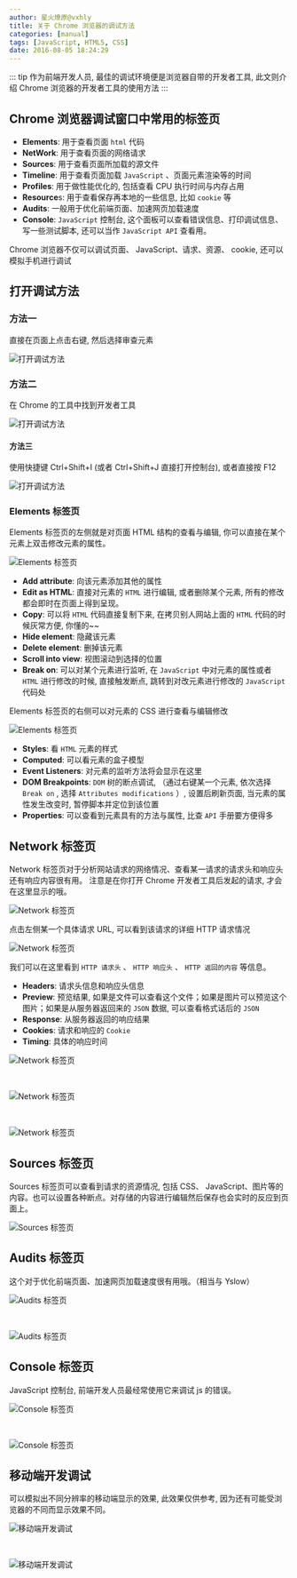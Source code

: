 ```yaml
---
author: 星火燎原@vxhly
title: 关于 Chrome 浏览器的调试方法
categories: [manual]
tags: [JavaScript, HTML5, CSS]
date: 2016-08-05 18:24:29
---
```


::: tip
作为前端开发人员, 最佳的调试环境便是浏览器自带的开发者工具, 此文则介绍 Chrome 浏览器的开发者工具的使用方法
:::
<!-- more -->

## Chrome 浏览器调试窗口中常用的标签页

* **Elements**: 用于查看页面 `html` 代码
* **NetWork**: 用于查看页面的网络请求
* **Sources**: 用于查看页面所加载的源文件
* **Timeline**: 用于查看页面加载 `JavaScript` 、页面元素渲染等的时间
* **Profiles**: 用于做性能优化的, 包括查看 CPU 执行时间与内存占用
* **Resource**s: 用于查看保存再本地的一些信息, 比如 `cookie` 等
* **Audits**: 一般用于优化前端页面、加速网页加载速度
* **Console**:  `JavaScript` 控制台, 这个面板可以查看错误信息、打印调试信息、写一些测试脚本, 还可以当作 `JavaScript API` 查看用。

Chrome 浏览器不仅可以调试页面、 JavaScript、请求、资源、 cookie, 还可以模拟手机进行调试

## 打开调试方法

### 方法一

直接在页面上点击右键, 然后选择审查元素

![打开调试方法](http://oss-blog.test.upcdn.net/open-browser-debug-1.png)

### 方法二

在 Chrome 的工具中找到开发者工具

![打开调试方法](http://oss-blog.test.upcdn.net/open-broswer-debug-2.png)

#### 方法三

使用快捷键 Ctrl+Shift+I (或者 Ctrl+Shift+J 直接打开控制台), 或者直接按 F12

![打开调试方法](http://oss-blog.test.upcdn.net/open-browser-debug-3.png)

### Elements 标签页

Elements 标签页的左侧就是对页面 HTML 结构的查看与编辑, 你可以直接在某个元素上双击修改元素的属性。

![Elements 标签页](http://oss-blog.test.upcdn.net/broswer-debug-elements-1.png)

* **Add attribute**: 向该元素添加其他的属性
* **Edit as HTML**: 直接对元素的 `HTML` 进行编辑, 或者删除某个元素, 所有的修改都会即时在页面上得到呈现。
* **Copy**: 可以将 `HTML` 代码直接复制下来, 在拷贝别人网站上面的 `HTML` 代码的时候灰常方便, 你懂的~~
* **Hide element**: 隐藏该元素
* **Delete element**: 删掉该元素
* **Scroll into view**: 视图滚动到选择的位置
* **Break on**: 可以对某个元素进行监听, 在 `JavaScript` 中对元素的属性或者 `HTML` 进行修改的时候, 直接触发断点, 跳转到对改元素进行修改的 `JavaScript` 代码处

Elements 标签页的右侧可以对元素的 CSS 进行查看与编辑修改

![Elements 标签页](http://oss-blog.test.upcdn.net/broswer-debug-elements-2.png)

* **Styles**: 看 `HTML` 元素的样式
* **Computed**: 可以看元素的盒子模型
* **Event Listeners**: 对元素的监听方法将会显示在这里
* **DOM Breakpoints**:  `DOM` 树的断点调试, （通过右键某一个元素, 依次选择 `Break on` , 选择 `Attributes modifications` ）, 设置后刷新页面, 当元素的属性发生改变时, 暂停脚本并定位到该位置
* **Properties**: 可以查看到元素具有的方法与属性, 比查 `API` 手册要方便得多

## Network 标签页

Network 标签页对于分析网站请求的网络情况、查看某一请求的请求头和响应头还有响应内容很有用。 注意是在你打开 Chrome 开发者工具后发起的请求, 才会在这里显示的哦。

![Network 标签页](http://oss-blog.test.upcdn.net/browser-debug-network-1.png)

点击左侧某一个具体请求 URL, 可以看到该请求的详细 HTTP 请求情况

![Network 标签页](http://oss-blog.test.upcdn.net/browser-debug-network-2.png)

我们可以在这里看到 `HTTP 请求头` 、 `HTTP 响应头` 、 `HTTP 返回的内容` 等信息。

* **Headers**: 请求头信息和响应头信息
* **Preview**: 预览结果, 如果是文件可以查看这个文件；如果是图片可以预览这个图片；如果是从服务器返回来的 `JSON` 数据, 可以查看格式话后的 `JSON` 
* **Response**: 从服务器返回的响应结果
* **Cookies**: 请求和响应的 `Cookie` 
* **Timing**: 具体的响应时间

![Network 标签页](http://oss-blog.test.upcdn.net/browser-debug-network-4.png)

<br>

![Network 标签页](http://oss-blog.test.upcdn.net/browser-debug-network-5.png)

<br>

![Network 标签页](http://oss-blog.test.upcdn.net/browser-debug-network-6.png)

## Sources 标签页

Sources 标签页可以查看到请求的资源情况, 包括 CSS、 JavaScript、图片等的内容。也可以设置各种断点。对存储的内容进行编辑然后保存也会实时的反应到页面上。

![Sources 标签页](http://oss-blog.test.upcdn.net/browser-debug-sources-1.png)

## Audits 标签页

这个对于优化前端页面、加速网页加载速度很有用哦。（相当与 Yslow）

![Audits 标签页](http://oss-blog.test.upcdn.net/browser-debug-audits-3.png)

<br>

![Audits 标签页](http://oss-blog.test.upcdn.net/borwser-debug-audits-2.png)

## Console 标签页

JavaScript 控制台, 前端开发人员最经常使用它来调试 js 的错误。

![Console 标签页](http://oss-blog.test.upcdn.net/browser-debug-console-1.png)

<br>

![Console 标签页](http://oss-blog.test.upcdn.net/browser-debug-console-2.png)

## 移动端开发调试

可以模拟出不同分辨率的移动端显示的效果, 此效果仅供参考, 因为还有可能受浏览器的不同而显示效果不同。

![移动端开发调试](http://oss-blog.test.upcdn.net/browser-debug-moblie-1.png)

<br>

![移动端开发调试](http://oss-blog.test.upcdn.net/browser-debug-moblie-2.png)

